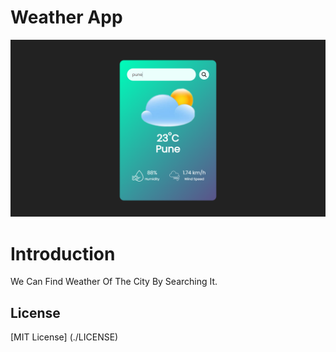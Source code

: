 # Weather App

![alt text](./img/weatherApp.png)

# Introduction 

We Can Find Weather Of The City By Searching It.

## License

[MIT License] (./LICENSE)
